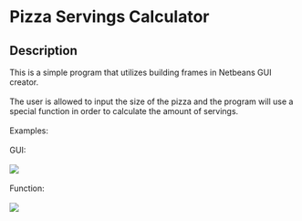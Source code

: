 <h1>Pizza Servings Calculator</h1>

<h2>Description</h2>
This is a simple program that utilizes building frames in Netbeans GUI creator. 
<br/><br/>
The user is allowed to input the size of the pizza and the program will use a special function in order to calculate the amount of servings.
<br/><br/>
Examples:
<br/><br/>
GUI:
<br/><br/>
<img src="https://i.imgur.com/9OVXRJy.png"/>
<br/><br/>
Function:
<br/><br/>
<img src="https://i.imgur.com/HAdVuuW.png"/>
